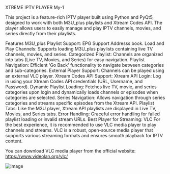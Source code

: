 XTREME IPTV PLAYER My-1

This project is a feature-rich IPTV player built using Python and PyQt5, designed to work with both M3U_plus playlists and Xtream Codes API. The player allows users to easily manage and play IPTV channels, movies, and series directly from their playlists.

Features
M3U_plus Playlist Support:
EPG Support
Addresss book. 
Load and Play Channels: Supports loading M3U_plus playlists containing live TV channels, movies, and series.
Categorized Playlist: Channels are organized into tabs (Live TV, Movies, and Series) for easy navigation.
Playlist Navigation: Efficient 'Go Back' functionality to navigate between categories and sub-categories.
External Player Support: Channels can be played using an external VLC player.
Xtream Codes API Support:
Xtream API Login: Log in using your Xtream Codes API credentials (URL, Username, and Password).
Dynamic Playlist Loading: Fetches live TV, movie, and series categories upon login and dynamically loads channels or episodes when categories are selected.
Series Navigation: Allows navigation through series categories and streams specific episodes from the Xtream API.
Playlist Tabs: Like the M3U player, Xtream API playlists are displayed in Live TV, Movies, and Series tabs.
Error Handling: Graceful error handling for failed playlist loading or invalid stream URLs.
Best Player for Streaming: VLC
For the best experience, it is recommended to use VLC media player to play channels and streams. VLC is a robust, open-source media player that supports various streaming formats and ensures smooth playback for IPTV content.

You can download VLC media player from the official website: https://www.videolan.org/vlc/




![image](https://github.com/user-attachments/assets/6328d0e9-3b66-42b6-89c3-042f96b1f9d3)

